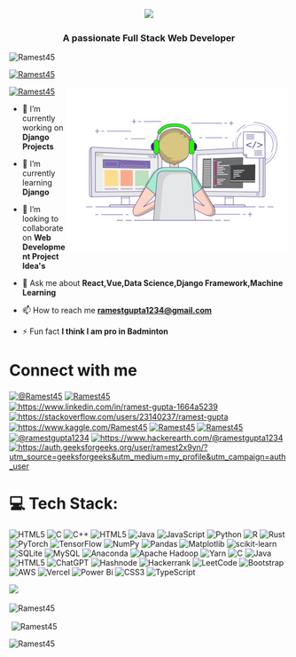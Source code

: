 

<div align="center"> <img src="file:///C:/Users/rames/Downloads/DALL%C2%B7E%202024-10-14%2015.02.25%20-%20A%20brand%20new,%20sleek%20futuristic%20banner%20with%20glowing%20circuit%20board%20patterns%20and%20a%20modern%20sci-fi%20design.%20The%20background%20is%20dark%20with%20neon%20blue%20and%20teal%20li.webp"> </div>
<h3 align="center">A passionate Full Stack Web Developer </h3>
<p align="left"> <img src="https://komarev.com/ghpvc/?username=Ramest45&label=Profile%20views&color=0e75b6&style=flat" alt="Ramest45" /> </p>

<p align="left"> <a href="https://github.com/ryo-ma/github-profile-trophy"><img src="https://github-profile-trophy.vercel.app/?username=Ramest45" alt="Ramest45" /></a> </p>
<img align="right" alt="Coding" width="400" src="https://raw.githubusercontent.com/devSouvik/devSouvik/master/gif3.gif">

<p align="left"> <a href="https://twitter.com/Ramest45" target="blank"><img src="https://img.shields.io/twitter/follow/Ramest45?logo=twitter&style=for-the-badge" alt="Ramest45" /></a> </p>

- 🔭 I’m currently working on **Django Projects**

- 🌱 I’m currently learning **Django**

- 👯 I’m looking to collaborate on **Web Development Project Idea's**

- 💬 Ask me about **React,Vue,Data Science,Django Framework,Machine Learning**

- 📫 How to reach me **ramestgupta1234@gmail.com**

- ⚡ Fun fact **I think I am pro in Badminton**

# Connect with me
<p align="left">
<a href="https://codepen.io/@Ramest45" target="blank"><img align="center" src="https://raw.githubusercontent.com/rahuldkjain/github-profile-readme-generator/master/src/images/icons/Social/codepen.svg" alt="@Ramest45" height="30" width="40" /></a>
<a href="https://twitter.com/Ramest45" target="blank"><img align="center" src="https://raw.githubusercontent.com/rahuldkjain/github-profile-readme-generator/master/src/images/icons/Social/twitter.svg" alt="Ramest45" height="30" width="40" /></a>
<a href="https://linkedin.com/in/https://www.linkedin.com/in/ramest-gupta-1664a5239" target="blank"><img align="center" src="https://raw.githubusercontent.com/rahuldkjain/github-profile-readme-generator/master/src/images/icons/Social/linked-in-alt.svg" alt="https://www.linkedin.com/in/ramest-gupta-1664a5239" height="30" width="40" /></a>
<a href="https://stackoverflow.com/users/https://stackoverflow.com/users/23140237/ramest-gupta" target="blank"><img align="center" src="https://raw.githubusercontent.com/rahuldkjain/github-profile-readme-generator/master/src/images/icons/Social/stack-overflow.svg" alt="https://stackoverflow.com/users/23140237/ramest-gupta" height="30" width="40" /></a>
<a href="https://kaggle.com/https://www.kaggle.com/Ramest45" target="blank"><img align="center" src="https://raw.githubusercontent.com/rahuldkjain/github-profile-readme-generator/master/src/images/icons/Social/kaggle.svg" alt="https://www.kaggle.com/Ramest45" height="30" width="40" /></a>
<a href="https://fb.com/Ramest gupta" target="blank"><img align="center" src="https://raw.githubusercontent.com/rahuldkjain/github-profile-readme-generator/master/src/images/icons/Social/facebook.svg" alt="Ramest45" height="30" width="40" /></a>
<a href="https://instagram.com/btw_its_ramest" target="blank"><img align="center" src="https://raw.githubusercontent.com/rahuldkjain/github-profile-readme-generator/master/src/images/icons/Social/instagram.svg" alt="Ramest45" height="30" width="40" /></a>
<a href="https://www.hackerrank.com/@ramestgupta1234" target="blank"><img align="center" src="https://raw.githubusercontent.com/rahuldkjain/github-profile-readme-generator/master/src/images/icons/Social/hackerrank.svg" alt="@ramestgupta1234" height="30" width="40" /></a>
<a href="https://www.hackerearth.com/https://www.hackerearth.com/@ramestgupta1234" target="blank"><img align="center" src="https://raw.githubusercontent.com/rahuldkjain/github-profile-readme-generator/master/src/images/icons/Social/hackerearth.svg" alt="https://www.hackerearth.com/@ramestgupta1234" height="30" width="40" /></a>
<a href="https://auth.geeksforgeeks.org/user/https://auth.geeksforgeeks.org/user/ramest2x9yn/?utm_source=geeksforgeeks&utm_medium=my_profile&utm_campaign=auth_user" target="blank"><img align="center" src="https://raw.githubusercontent.com/rahuldkjain/github-profile-readme-generator/master/src/images/icons/Social/geeks-for-geeks.svg" alt="https://auth.geeksforgeeks.org/user/ramest2x9yn/?utm_source=geeksforgeeks&utm_medium=my_profile&utm_campaign=auth_user" height="30" width="40" /></a>
</p>






# 💻 Tech Stack:
![HTML5](https://img.shields.io/badge/html5-%23E34F26.svg?style=for-the-badge&logo=html5&logoColor=white) ![C](https://img.shields.io/badge/c-%2300599C.svg?style=for-the-badge&logo=c&logoColor=white) ![C++](https://img.shields.io/badge/c++-%2300599C.svg?style=for-the-badge&logo=c%2B%2B&logoColor=white) ![HTML5](https://img.shields.io/badge/html5-%23E34F26.svg?style=for-the-badge&logo=html5&logoColor=white) ![Java](https://img.shields.io/badge/java-%23ED8B00.svg?style=for-the-badge&logo=openjdk&logoColor=white) ![JavaScript](https://img.shields.io/badge/javascript-%23323330.svg?style=for-the-badge&logo=javascript&logoColor=%23F7DF1E) ![Python](https://img.shields.io/badge/python-3670A0?style=for-the-badge&logo=python&logoColor=ffdd54) ![R](https://img.shields.io/badge/r-%23276DC3.svg?style=for-the-badge&logo=r&logoColor=white) ![Rust](https://img.shields.io/badge/rust-%23000000.svg?style=for-the-badge&logo=rust&logoColor=white) ![PyTorch](https://img.shields.io/badge/PyTorch-%23EE4C2C.svg?style=for-the-badge&logo=PyTorch&logoColor=white) ![TensorFlow](https://img.shields.io/badge/TensorFlow-%23FF6F00.svg?style=for-the-badge&logo=TensorFlow&logoColor=white) ![NumPy](https://img.shields.io/badge/numpy-%23013243.svg?style=for-the-badge&logo=numpy&logoColor=white) ![Pandas](https://img.shields.io/badge/pandas-%23150458.svg?style=for-the-badge&logo=pandas&logoColor=white) ![Matplotlib](https://img.shields.io/badge/Matplotlib-%23ffffff.svg?style=for-the-badge&logo=Matplotlib&logoColor=black) ![scikit-learn](https://img.shields.io/badge/scikit--learn-%23F7931E.svg?style=for-the-badge&logo=scikit-learn&logoColor=white) ![SQLite](https://img.shields.io/badge/sqlite-%2307405e.svg?style=for-the-badge&logo=sqlite&logoColor=white) ![MySQL](https://img.shields.io/badge/mysql-%2300000f.svg?style=for-the-badge&logo=mysql&logoColor=white) ![Anaconda](https://img.shields.io/badge/Anaconda-%2344A833.svg?style=for-the-badge&logo=anaconda&logoColor=white) ![Apache Hadoop](https://img.shields.io/badge/Apache%20Hadoop-66CCFF?style=for-the-badge&logo=apachehadoop&logoColor=black) ![Yarn](https://img.shields.io/badge/yarn-%232C8EBB.svg?style=for-the-badge&logo=yarn&logoColor=white) ![C](https://img.shields.io/badge/c-%2300599C.svg?style=for-the-badge&logo=c&logoColor=white) ![Java](https://img.shields.io/badge/java-%23ED8B00.svg?style=for-the-badge&logo=openjdk&logoColor=white) ![HTML5](https://img.shields.io/badge/html5-%23E34F26.svg?style=for-the-badge&logo=html5&logoColor=white) ![ChatGPT](https://img.shields.io/badge/chatGPT-74aa9c?style=for-the-badge&logo=openai&logoColor=white) ![Hashnode](https://img.shields.io/badge/Hashnode-2962FF?style=for-the-badge&logo=hashnode&logoColor=white) ![Hackerrank](https://img.shields.io/badge/-Hackerrank-2EC866?style=for-the-badge&logo=HackerRank&logoColor=white) ![LeetCode](https://img.shields.io/badge/LeetCode-000000?style=for-the-badge&logo=LeetCode&logoColor=#d16c06) ![Bootstrap](https://img.shields.io/badge/bootstrap-%238511FA.svg?style=for-the-badge&logo=bootstrap&logoColor=white) ![AWS](https://img.shields.io/badge/AWS-%23FF9900.svg?style=for-the-badge&logo=amazon-aws&logoColor=white) ![Vercel](https://img.shields.io/badge/vercel-%23000000.svg?style=for-the-badge&logo=vercel&logoColor=white) ![Power Bi](https://img.shields.io/badge/power_bi-F2C811?style=for-the-badge&logo=powerbi&logoColor=black)
![CSS3](https://img.shields.io/badge/css3-%231572B6.svg?style=for-the-badge&logo=css3&logoColor=white) ![TypeScript](https://img.shields.io/badge/typescript-%23007ACC.svg?style=for-the-badge&logo=typescript&logoColor=white)








  
  <img src="https://capsule-render.vercel.app/api?type=waving&color=gradient&height=100&section=footer"/>
</p>

<p><img align="center" src="https://github-readme-streak-stats.herokuapp.com/?user=Ramest45&" alt="Ramest45" /></p>  
<p>&nbsp;<img align="center" src="https://github-readme-stats.vercel.app/api?username=Ramest45&show_icons=true&locale=en" alt="Ramest45" /></p>
<p><img align="left" src="https://github-readme-stats.vercel.app/api/top-langs?username=Ramest45&show_icons=true&locale=en&layout=compact" alt="Ramest45" /></p>
